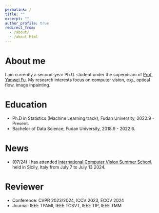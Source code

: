 ```yaml
---
permalink: /
title: ""
excerpt: ""
author_profile: true
redirect_from: 
  - /about/
  - /about.html
---
```

  
About me
======
I am currently a second-year Ph.D. student under the supervision of [Prof. Yanwei Fu](https://yanweifu.github.io/). 
My research interests focus on computer vision, e.g., optical flow, image inpainting.

Education
======
* Ph.D in Statistics (Machine Learning track), Fudan University, 2022.9 - Present.
* Bachelor of Data Science, Fudan University, 2018.9 - 2022.6.

News
======
* (07/24) I has attended [International Computer Vision Summer School](https://iplab.dmi.unict.it/icvss2024/Home), held in Sicily, Italy from July 7 to July 13 2024.

Reviewer
======
* Conference: CVPR 2023/2024, ICCV 2023, ECCV 2024
* Journal: IEEE TPAMI, IEEE TCSVT, IEEE TIP, IEEE TMM
